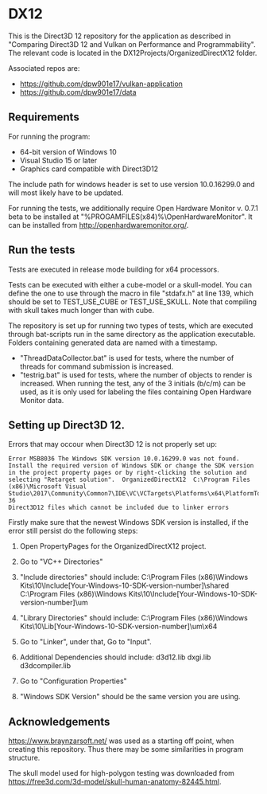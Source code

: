 # DX12

This is the Direct3D 12 repository for the application as described in "Comparing Direct3D 12 and Vulkan on Performance and Programmability".
The relevant code is located in the DX12Projects/OrganizedDirectX12 folder.

Associated repos are:
* https://github.com/dpw901e17/vulkan-application
* https://github.com/dpw901e17/data

## Requirements

For running the program:
* 64-bit version of Windows 10
* Visual Studio 15 or later
* Graphics card compatible with Direct3D12

The include path for windows header is set to use version 10.0.16299.0 and will most likely have to be updated.

For running the tests, we additionally require Open Hardware Monitor v. 0.7.1 beta to be installed at "%PROGAMFILES(x84)%\OpenHardwareMonitor".
It can be installed from http://openhardwaremonitor.org/.

## Run the tests
Tests are executed in release mode building for x64 processors.

Tests can be executed with either a cube-model or a skull-model. You can define the one to use through the macro in file "stdafx.h" at line 139, which should be set to TEST_USE_CUBE or TEST_USE_SKULL. Note that compiling with skull takes much longer than with cube.

The repository is set up for running two types of tests, which are executed through bat-scripts run in the same directory as the application executable. Folders containing generated data are named with a timestamp.
* "ThreadDataCollector.bat" is used for tests, where the number of threads for command submission is increased.
* "testrig.bat" is used for tests, where the number of objects to render is increased. When running the test, any of the 3 initials (b/c/m) can be used, as it is only used for labeling the files containing Open Hardware Monitor data. 


## Setting up Direct3D 12.
Errors that may occour when Direct3D 12 is not properly set up:

	Error MSB8036 The Windows SDK version 10.0.16299.0 was not found. Install the required version of Windows SDK or change the SDK version in the project property pages or by right-clicking the solution and selecting "Retarget solution".	OrganizedDirectX12	C:\Program Files (x86)\Microsoft Visual Studio\2017\Community\Common7\IDE\VC\VCTargets\Platforms\x64\PlatformToolsets\v141\Toolset.targets	36	
	Direct3D12 files which cannot be included due to linker errors

Firstly make sure that the newest Windows SDK version is installed, if the error still persist do the following steps:

1. Open PropertyPages for the OrganizedDirectX12 project.

2. Go to "VC++ Directories"

3. "Include directories" should include:
C:\Program Files (x86)\Windows Kits\10\Include\[Your-Windows-10-SDK-version-number]\shared
C:\Program Files (x86)\Windows Kits\10\Include\[Your-Windows-10-SDK-version-number]\um

4. "Library Directories" should include:
C:\Program Files (x86)\Windows Kits\10\Lib\[Your-Windows-10-SDK-version-number]\um\x64

5. Go to "Linker", under that, Go to "Input".

6. Additional Dependencies should include:
d3d12.lib
dxgi.lib
d3dcompiler.lib

7. Go to "Configuration Properties"

8. "Windows SDK Version" should be the same version you are using.

## Acknowledgements
https://www.braynzarsoft.net/ was used as a starting off point, when creating this repository. Thus there may be some similarities in program structure.

The skull model used for high-polygon testing was downloaded from https://free3d.com/3d-model/skull-human-anatomy-82445.html.
